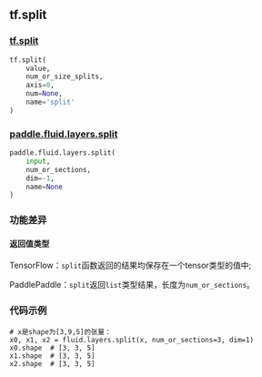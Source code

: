 ## tf.split

### [tf.split](https://www.tensorflow.org/versions/r1.13/api_docs/python/tf/split)

```python
tf.split(
    value,
    num_or_size_splits,
    axis=0,
    num=None,
    name='split'
)
```

### [paddle.fluid.layers.split](http://paddlepaddle.org/documentation/docs/zh/1.4/api_cn/layers_cn.html#split)

```python
paddle.fluid.layers.split(
    input, 
    num_or_sections, 
    dim=-1, 
    name=None
)
```

### 功能差异

#### 返回值类型

TensorFlow：`split`函数返回的结果均保存在一个tensor类型的值中;  

PaddlePaddle：`split`返回`list`类型结果，长度为`num_or_sections`。

### 代码示例
```
# x是shape为[3,9,5]的张量：
x0, x1, x2 = fluid.layers.split(x, num_or_sections=3, dim=1)
x0.shape  # [3, 3, 5]
x1.shape  # [3, 3, 5]
x2.shape  # [3, 3, 5]

```